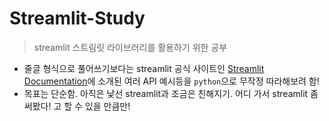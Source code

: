 # Streamlit-Study

> streamlit 스트림릿 라이브러리를 활용하기 위한 공부



- 줄글 형식으로 풀어쓰기보다는 streamlit 공식 사이트인 [Streamlit Documentation](https://docs.streamlit.io/#streamlit-documentation)에 소개된 여러 API 예시등을 `python`으로 무작정 따라해보려 함!
- 목표는 단순함. 아직은 낯선 streamlit과 조금은 친해지기. 어디 가서 streamlit 좀 써봤다! 고 할 수 있을 만큼만!

